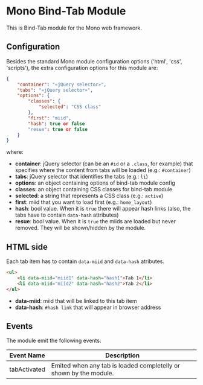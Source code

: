 Mono Bind-Tab Module
==================

This is Bind-Tab module for the Mono web framework.

Configuration
-------------

Besides the standard Mono module configuration options ('html', 'css', 'scripts'), the extra configuration options for this module are:

```JSON
{
    "container": "«jQuery selector»",
    "tabs": "«jQuery selector»",
    "options": {
        "classes": {
            "selected": "CSS class"
        },
        "first": "miid",
        "hash": true or false
        "resue": true or false
    }
}
```

where:

  * **container**: jQuery selector (can be an `#id` or a `.class`, for example) that specifies where the content from tabs will be loaded (e.g.: `#container`)
  * **tabs**: jQuery selector that identifies the tabs (e.g.: `li`)
  * **options**: an object containing options of bind-tab module config
  * **classes**: an object containing CSS classes for bind-tab module
  * **selected**: a string that represents a CSS class (e.g.: `active`)
  * **first**: miid that you want to load first (e.g.: `home_layout`)
  * **hash**: bool value. When it is `true` there will appear hash links (also, the tabs have to contain `data-hash` attributes)
  * **resue**: bool value. When it is `true` the miids are loaded but never removed. They will be shown/hidden by the module.

HTML side
---------
Each tab item has to contain `data-miid` and `data-hash` atributes.
```HTML
<ul>
    <li data-miid="miid1" data-hash="hash1">Tab 1</li>
    <li data-miid="miid2" data-hash="hash2">Tab 2</li>
</ul>
```
  * **data-miid**: miid that will be linked to this tab item
  * **data-hash**: `#hash link` that will appear in browser address

Events
------

The module emit the following events:
<table>
   <thead>
     <tr>
       <th>
         <div>Event Name</div>
       </th>
       <th>
         <div>Description</div>
       </th>
     </tr>
   </thead>
   <tbody>
     <tr>
       <td>tabActivated</td>
       <td>Emited when any tab is loaded completelly or shown by the module.</td>
     </tr>
   </tbody>
 </table>
